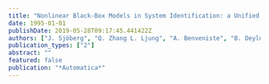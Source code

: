 ```yaml
---
title: "Nonlinear Black-Box Models in System Identification: a Unified Overview"
date: 1995-01-01
publishDate: 2019-05-28T09:17:45.441422Z
authors: ["J. Sjöberg", "Q. Zhang L. Ljung", "A. Benveniste", "B. Deylon", "P-Y. Glorennec", "H. Hjalmarsson", "A. Juditsky"]
publication_types: ["2"]
abstract: ""
featured: false
publication: "*Automatica*"
---
```


